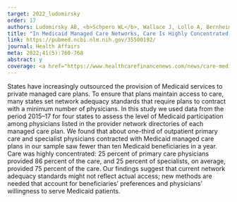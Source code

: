 ```yaml
---
target: 2022_ludomirsky
order: 17
authors: Ludomirsky AB, <b>Schpero WL</b>, Wallace J, Lollo A, Bernheim S, Ross JS, Ndumele CD
title: "In Medicaid Managed Care Networks, Care Is Highly Concentrated Among A Small Percentage Of Physicians"
link: https://pubmed.ncbi.nlm.nih.gov/35500192/
journal: Health Affairs
meta: 2022;41(5):760-768
abstract: y
coverage: <a href="https://www.healthcarefinancenews.com/news/care-medicaid-managed-care-networks-highly-concentrated-among-small-number-physicians" target="_blank">Healthcare Finance News</a>, <a href="https://www.medicaleconomics.com/view/study-medicaid-provider-networks-overstate-physician-availability" target="_blank">Medical Economics</a>, <a href="https://tradeoffs.org/2022/05/17/medicaid-physician-access/" target="_blank">Tradeoffs</a>
---
```

States have increasingly outsourced the provision of Medicaid services to private managed care plans. To ensure that plans maintain access to care, many states set network adequacy standards that require plans to contract with a minimum number of physicians. In this study we used data from the period 2015–17 for four states to assess the level of Medicaid participation among physicians listed in the provider network directories of each managed care plan. We found that about one-third of outpatient primary care and specialist physicians contracted with Medicaid managed care plans in our sample saw fewer than ten Medicaid beneficiaries in a year. Care was highly concentrated: 25 percent of primary care physicians provided 86 percent of the care, and 25 percent of specialists, on average, provided 75 percent of the care. Our findings suggest that current network adequacy standards might not reflect actual access; new methods are needed that account for beneficiaries’ preferences and physicians’ willingness to serve Medicaid patients.

